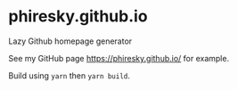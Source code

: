 phiresky.github.io
==================

Lazy Github homepage generator

See my GitHub page https://phiresky.github.io/ for example.


Build using `yarn` then `yarn build`.
